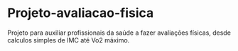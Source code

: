 # Projeto-avaliacao-fisica

Projeto para auxiliar profissionais da saúde a fazer avaliações físicas, desde calculos simples de IMC até Vo2 máximo.

